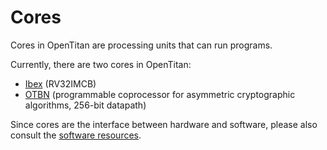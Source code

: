 # Cores

Cores in OpenTitan are processing units that can run programs.

Currently, there are two cores in OpenTitan:
* [Ibex](../top_earlgrey/ip_autogen/rv_core_ibex/README.md) (RV32IMCB)
* [OTBN](../ip/otbn/README.md) (programmable coprocessor for asymmetric cryptographic algorithms, 256-bit datapath)

Since cores are the interface between hardware and software, please also consult the [software resources](../../sw/README.md).
